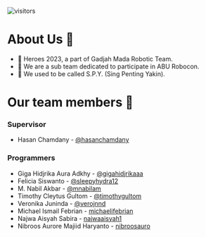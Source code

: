 ![visitors](https://visitor-badge.glitch.me/badge?page_id=heroes-ugm.readme&left_color=green&right_color=red)

# About Us 👋
- 🌈 Heroes 2023, a part of Gadjah Mada Robotic Team.
- 🙋‍ We are a sub team dedicated to participate in ABU Robocon.
- 🍿 We used to be called S.P.Y. (Sing Penting Yakin).

# Our team members 🧙
### Supervisor
- Hasan Chamdany - [@hasanchamdany](https://github.com/hasanchamdany)

### Programmers
- Giga Hidjrika Aura Adkhy - [@gigahidjrikaaa](https://github.com/gigahidjrikaaa)
- Felicia Siswanto - [@sleepyhydra12](https://github.com/sleepyhydra12)
- M. Nabil Akbar - [@mnabilam](https://github.com/mnabilam)
- Timothy Cleytus Gultom - [@timothygultom](https://github.com/timothygultom)
- Veronika Juninda - [@verojnnd](https://github.com/verojnnd)
- Michael Ismail Febrian - [michaelifebrian](https://github.com/michaelifebrian)
- Najwa Aisyah Sabira - [najwaaisyah1](https://github.com/najwaaisyah1)
- Nibroos Aurore Majiid Haryanto - [nibroosauro](https://github.com/nibroosauro)


<!--
**Here are some ideas to get you started:**

🙋‍♀️ A short introduction - what is your organization all about?
🌈 Contribution guidelines - how can the community get involved?
👩‍💻 Useful resources - where can the community find your docs? Is there anything else the community should know?
🍿 Fun facts - what does your team eat for breakfast?
🧙 Remember, you can do mighty things with the power of [Markdown](https://docs.github.com/github/writing-on-github/getting-started-with-writing-and-formatting-on-github/basic-writing-and-formatting-syntax)
-->
